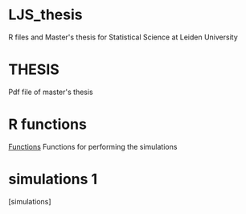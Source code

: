 # LJS_thesis
R files and Master's thesis for Statistical Science at Leiden University

# THESIS 
Pdf file of master's thesis


# R functions
[Functions](/matching_simulation_functions.R)
Functions for performing the simulations

# simulations 1
[simulations]
